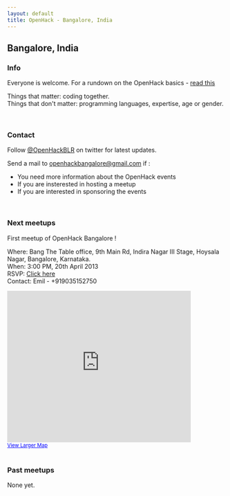 ```yaml
---
layout: default
title: OpenHack - Bangalore, India
---
```


## Bangalore, India

### Info
Everyone is welcome. For a rundown on the OpenHack basics - [read this](/#the_basics)

Things that matter: coding together.  
Things that don't matter: programming languages, expertise, age or gender.

<br/>

### Contact

Follow [@OpenHackBLR](https://twitter.com/OpenHackBLR) on twitter for latest updates.

Send a mail to openhackbangalore@gmail.com if :

* You need more information about the OpenHack events
* If you are insterested in hosting a meetup
* If you are interested in sponsoring the events

<br/>

### Next meetups

First meetup of OpenHack Bangalore !

  Where: Bang The Table office, 9th Main Rd, Indira Nagar III Stage, Hoysala Nagar, Bangalore, Karnataka.  
  When: 3:00 PM, 20th April 2013  
  RSVP: [Click here](http://gathers.us/events/openhack-bangalore-april-2013)  
  Contact: Emil - +919035152750  

<iframe width="425" height="350" frameborder="0" scrolling="no" marginheight="0" marginwidth="0" src="https://maps.google.co.in/maps?q=Bang+The+Table&amp;hl=en&amp;cid=10762884059932635524&amp;gl=IN&amp;t=m&amp;ie=UTF8&amp;iwloc=A&amp;ll=12.976917,77.640542&amp;spn=0.007465,0.011362&amp;output=embed">
</iframe>
<br />
<small>
  <a href="https://maps.google.co.in/maps?q=Bang+The+Table&amp;hl=en&amp;cid=10762884059932635524&amp;gl=IN&amp;t=m&amp;ie=UTF8&amp;iwloc=A&amp;ll=12.976917,77.640542&amp;spn=0.007465,0.011362&amp;source=embed" style="color:#0000FF;text-align:left">View Larger Map
  </a>
</small>

<br/>
<br/>

### Past meetups

None yet.
